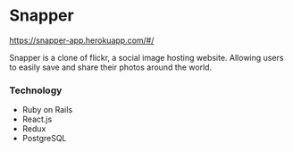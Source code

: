 # Snapper

https://snapper-app.herokuapp.com/#/

Snapper is a clone of flickr, a social image hosting website. Allowing users to easily save and share their photos around the world.

### Technology 
* Ruby on Rails
* React.js
* Redux
* PostgreSQL
